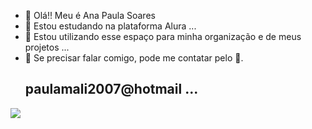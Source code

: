 - 👋 Olá!! Meu é Ana Paula Soares
- 👀 Estou estudando na plataforma Alura  ...
- 🌱 Estou utilizando esse espaço para minha organização e de meus projetos ...
- 💞️ Se precisar falar comigo, pode me contatar pelo 📧.
  ## paulamali2007@hotmail ...

![](https://media.tenor.com/s1oAPkm0SCkAAAAC/power-rangers-yellow-power-ranger.gif)
